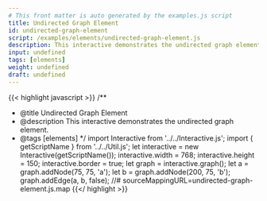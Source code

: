 ```yaml
---
# This front matter is auto generated by the examples.js script
title: Undirected Graph Element
id: undirected-graph-element
script: /examples/elements/undirected-graph-element.js
description: This interactive demonstrates the undirected graph element.
input: undefined
tags: [elements]
weight: undefined
draft: undefined
---
```


{{< highlight javascript >}}
/**
* @title Undirected Graph Element
* @description This interactive demonstrates the undirected graph element.
* @tags [elements]
*/
import Interactive from '../../Interactive.js';
import { getScriptName } from '../../Util.js';
let interactive = new Interactive(getScriptName());
interactive.width = 768;
interactive.height = 150;
interactive.border = true;
let graph = interactive.graph();
let a = graph.addNode(75, 75, 'a');
let b = graph.addNode(200, 75, 'b');
graph.addEdge(a, b, false);
//# sourceMappingURL=undirected-graph-element.js.map
{{</ highlight >}}

